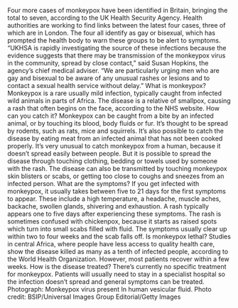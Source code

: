 Four more cases of monkeypox have been identified in Britain, bringing the total to seven, according to the UK Health Security Agency.
Health authorities are working to find links between the latest four cases, three of which are in London. The four all identify as gay or bisexual, which has prompted the health body to warn these groups to be alert to symptoms.
“UKHSA is rapidly investigating the source of these infections because the evidence suggests that there may be transmission of the monkeypox virus in the community, spread by close contact,” said Susan Hopkins, the agency’s chief medical adviser. “We are particularly urging men who are gay and bisexual to be aware of any unusual rashes or lesions and to contact a sexual health service without delay.”
What is monkeypox?
Monkeypox is a rare usually mild infection, typically caught from infected wild animals in parts of Africa. The disease is a relative of smallpox, causing a rash that often begins on the face, according to the NHS website.
How can you catch it?
Monkeypox can be caught from a bite by an infected animal, or by touching its blood, body fluids or fur. It’s thought to be spread by rodents, such as rats, mice and squirrels. It’s also possible to catch the disease by eating meat from an infected animal that has not been cooked properly.
It’s very unusual to catch monkeypox from a human, because it doesn’t spread easily between people. But it is possible to spread the disease through touching clothing, bedding or towels used by someone with the rash. The disease can also be transmitted by touching monkeypox skin blisters or scabs, or getting too close to coughs and sneezes from an infected person.
What are the symptoms?
If you get infected with monkeypox, it usually takes between five to 21 days for the first symptoms to appear. These include a high temperature, a headache, muscle aches, backache, swollen glands, shivering and exhaustion.
A rash typically appears one to five days after experiencing these symptoms. The rash is sometimes confused with chickenpox, because it starts as raised spots which turn into small scabs filled with fluid.
The symptoms usually clear up within two to four weeks and the scab falls off.
Is monkeypox lethal?
Studies in central Africa, where people have less access to quality health care, show the disease killed as many as a tenth of infected people, according to the World Health Organization. However, most patients recover within a few weeks.
How is the disease treated?
There’s currently no specific treatment for monkeypox. Patients will usually need to stay in a specialist hospital so the infection doesn’t spread and general symptoms can be treated.
Photograph: Monkeypox virus present In human vesicular fluid. Photo credit: BSIP/Universal Images Group Editorial/Getty Images